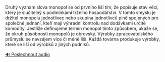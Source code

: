 
Druhý význam slova monopol se od prvního liší tím, že popisuje stav věcí, který je slučitelný s podmínkami tržního hospodářství. V tomto smyslu je držitel monopolu jednotlivec nebo skupina jednotlivců plně spojených pro společné jednání, kteří mají výhradní kontrolu nad dodávkami určité komodity. Jestliže definujeme termín monopol tímto způsobem, ukáže se, že okruh působnosti monopolů je obrovský. Výrobky zpracovatelského průmyslu se navzájem více či méně liší. Každá továrna produkuje výrobky, které se liší od výrobků z jiných podniků.

[🔊 Poslechnout audio](/data/7-paragraphs/audio/chapter_57/para_001-Druh-vznam-slova-monopol-se-od-prvnho-li-tm.mp3)
